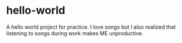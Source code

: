 # hello-world
A hello world project for practice. I love songs but I also realized that listening to songs during work makes ME unproductive.
